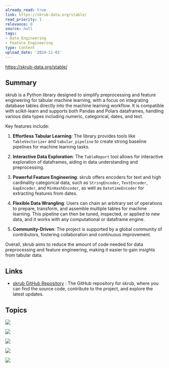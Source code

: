 ```yaml
---
already_read: true
link: https://skrub-data.org/stable/
read_priority: 1
relevance: 0
source: null
tags:
- Data_Engineering
- Feature_Engineering
type: Content
upload_date: '2024-11-01'
---
```


https://skrub-data.org/stable/
## Summary

skrub is a Python library designed to simplify preprocessing and feature engineering for tabular machine learning, with a focus on integrating database tables directly into the machine learning workflow. It is compatible with scikit-learn and supports both Pandas and Polars dataframes, handling various data types including numeric, categorical, dates, and text.

Key features include:

1. **Effortless Tabular Learning**: The library provides tools like `TableVectorizer` and `tabular_pipeline` to create strong baseline pipelines for machine learning tasks.

2. **Interactive Data Exploration**: The `TableReport` tool allows for interactive exploration of dataframes, aiding in data understanding and preprocessing.

3. **Powerful Feature Engineering**: skrub offers encoders for text and high cardinality categorical data, such as `StringEncoder`, `TextEncoder`, `GapEncoder`, and `MinHashEncoder`, as well as `DatetimeEncoder` for extracting features from dates.

4. **Flexible Data Wrangling**: Users can chain an arbitrary set of operations to prepare, transform, and assemble multiple tables for machine learning. This pipeline can then be tuned, inspected, or applied to new data, and it works with any computational or dataframe engine.

5. **Community-Driven**: The project is supported by a global community of contributors, fostering collaboration and continuous improvement.

Overall, skrub aims to reduce the amount of code needed for data preprocessing and feature engineering, making it easier to gain insights from tabular data.
## Links

- [skrub GitHub Repository](https://github.com/skrub-data/skrub/) : The GitHub repository for skrub, where you can find the source code, contribute to the project, and explore the latest updates.

## Topics

![](topics/Library/skrub)

![](topics/Concept/Tabular%20Machine%20Learning)

![](topics/Concept/TableVectorizer)

![](topics/Concept/TableReport)

![](topics/Concept/Feature%20Engineering)